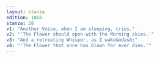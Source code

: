 ```yaml
---
layout: stanza
edition: 1868
stanza: 28
v1: "Another Voice, when I am sleeping, cries,"
v2: "'The Flower should open with the Morning skies.'"
v3: "And a retreating Whisper, as I wake&mdash;"
v4: "'The Flower that once has blown for ever dies.'"
---
```

